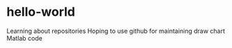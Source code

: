 # hello-world
Learning about repositories
Hoping to use github for maintaining draw chart Matlab code
